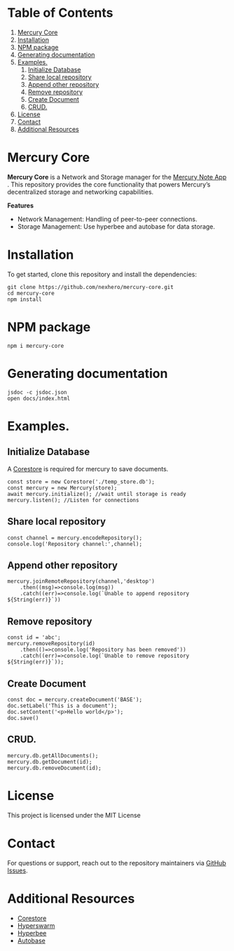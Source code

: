 
# Table of Contents

1.  [Mercury Core](#org5d50e4b)
2.  [Installation](#org71937b7)
3.  [NPM package](#orgb3cbc8a)
4.  [Generating documentation](#org831a298)
5.  [Examples.](#org8be0e92)
    1.  [Initialize Database](#orga553a18)
    2.  [Share local repository](#org23fb76b)
    3.  [Append other repository](#org3964617)
    4.  [Remove repository](#orga5ce446)
    5.  [Create Document](#org518f4bb)
    6.  [CRUD.](#orgb39cdaf)
6.  [License](#orgc269e3c)
7.  [Contact](#org6635db3)
8.  [Additional Resources](#org163ff8c)


<a id="org5d50e4b"></a>

# Mercury Core

**Mercury Core** is a Network and Storage manager for the [Mercury Note App](https://github.com/nexhero/mercury) . This repository provides the core functionality that powers Mercury&rsquo;s decentralized storage and networking capabilities.

**Features**

-   Network Management: Handling of peer-to-peer connections.
-   Storage Management: Use hyperbee and autobase for data storage.


<a id="org71937b7"></a>

# Installation

To get started, clone this repository and install the dependencies:

    git clone https://github.com/nexhero/mercury-core.git
    cd mercury-core
    npm install


<a id="orgb3cbc8a"></a>

# NPM package

    npm i mercury-core


<a id="org831a298"></a>

# Generating documentation

    jsdoc -c jsdoc.json
    open docs/index.html


<a id="org8be0e92"></a>

# Examples.


<a id="orga553a18"></a>

## Initialize Database

A [Corestore](https://github.com/holepunchto/corestore) is required for mercury to save documents.

    const store = new Corestore('./temp_store.db');
    const mercury = new Mercury(store);
    await mercury.initialize(); //wait until storage is ready
    mercury.listen(); //Listen for connections


<a id="org23fb76b"></a>

## Share local repository

    const channel = mercury.encodeRepository();
    console.log('Repository channel:',channel);


<a id="org3964617"></a>

## Append other repository

    mercury.joinRemoteRepository(channel,'desktop')
        .then((msg)=>console.log(msg))
        .catch((err)=>console.log(`Unable to append repository ${String(err)}`))


<a id="orga5ce446"></a>

## Remove repository

    const id = 'abc';
    mercury.removeRepository(id)
        .then(()=>console.log('Repository has been removed'))
        .catch((err)=>console.log(`Unable to remove repository ${String(err)}`));


<a id="org518f4bb"></a>

## Create Document

    const doc = mercury.createDocument('BASE');
    doc.setLabel('This is a document');
    doc.setContent('<p>Hello world</p>');
    doc.save()


<a id="orgb39cdaf"></a>

## CRUD.

    mercury.db.getAllDocuments();
    mercury.db.getDocument(id);
    mercury.db.removeDocument(id);


<a id="orgc269e3c"></a>

# License

This project is licensed under the MIT License


<a id="org6635db3"></a>

# Contact

For questions or support, reach out to the repository maintainers via [GitHub Issues](https://github.com/nexhero/mercury-core/issues).


<a id="org163ff8c"></a>

# Additional Resources

-   [Corestore](https://github.com/holepunchto/corestore)
-   [Hyperswarm](https://github.com/holepunchto/hyperswarm)
-   [Hyperbee](https://github.com/holepunchto/hyperbee)
-   [Autobase](https://github.com/holepunchto/autobase)


